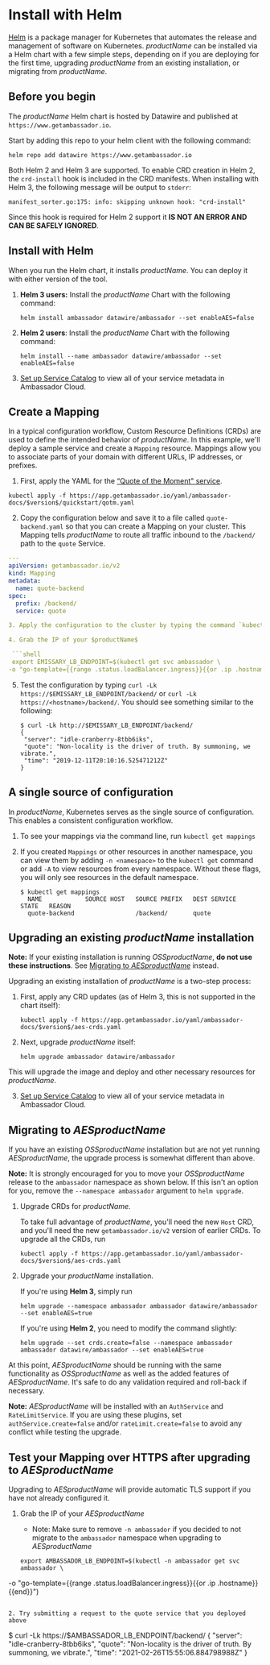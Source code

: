 # Install with Helm

[Helm](https://helm.sh) is a package manager for Kubernetes that automates the release and management of software on Kubernetes. $productName$ can be installed via a Helm chart with a few simple steps, depending on if you are deploying for the first time, upgrading $productName$ from an existing installation, or migrating from $productName$.

## Before you begin

The $productName$ Helm chart is hosted by Datawire and published at `https://www.getambassador.io`.

Start by adding this repo to your helm client with the following command:

```
helm repo add datawire https://www.getambassador.io
```

Both Helm 2 and Helm 3 are supported. To enable CRD creation in Helm 2, the `crd-install` hook is included in the CRD manifests. When installing with Helm 3, the following message will be output to `stderr`:
```
manifest_sorter.go:175: info: skipping unknown hook: "crd-install"
```
Since this hook is required for Helm 2 support it **IS NOT AN ERROR AND CAN BE SAFELY IGNORED**.

## Install with Helm

When you run the Helm chart, it installs $productName$. You can
deploy it with either version of the tool.

1. **Helm 3 users:** Install the $productName$ Chart with the following command:

   ```
   helm install ambassador datawire/ambassador --set enableAES=false
   ```

2. **Helm 2 users**: Install the $productName$ Chart with the following command:

   ```
   helm install --name ambassador datawire/ambassador --set enableAES=false
   ```

3. [Set up Service Catalog](../../../tutorials/getting-started/#2-routing-traffic-from-the-edge) to view all of your service metadata in Ambassador Cloud.

## Create a Mapping

In a typical configuration workflow, Custom Resource Definitions (CRDs) are used to define the intended behavior of $productName$. In this example, we'll deploy a sample service and create a `Mapping` resource. Mappings allow you to associate parts of your domain with different URLs, IP addresses, or prefixes.

1. First, apply the YAML for the [“Quote of the Moment" service](https://github.com/datawire/quote).

  ```
  kubectl apply -f https://app.getambassador.io/yaml/ambassador-docs/$version$/quickstart/qotm.yaml
  ```

2. Copy the configuration below and save it to a file called `quote-backend.yaml` so that you can create a Mapping on your cluster. This Mapping tells $productName$ to route all traffic inbound to the `/backend/` path to the `quote` Service.

  ```yaml
  ---
  apiVersion: getambassador.io/v2
  kind: Mapping
  metadata:
    name: quote-backend
  spec:
    prefix: /backend/
    service: quote

3. Apply the configuration to the cluster by typing the command `kubectl apply -f quote-backend.yaml`.

4. Grab the IP of your $productName$

   ```shell
   export EMISSARY_LB_ENDPOINT=$(kubectl get svc ambassador \
  -o "go-template={{range .status.loadBalancer.ingress}}{{or .ip .hostname}}{{end}}")
   ```

5. Test the configuration by typing `curl -Lk https://$EMISSARY_LB_ENDPOINT/backend/` or `curl -Lk https://<hostname>/backend/`. You should see something similar to the following:

   ```
   $ curl -Lk http://$EMISSARY_LB_ENDPOINT/backend/
   {
    "server": "idle-cranberry-8tbb6iks",
    "quote": "Non-locality is the driver of truth. By summoning, we vibrate.",
    "time": "2019-12-11T20:10:16.525471212Z"
   }

## A single source of configuration

In $productName$, Kubernetes serves as the single source of
configuration. This enables a consistent configuration workflow.

1. To see your mappings via the command line, run `kubectl get mappings`

2. If you created `Mappings` or other resources in another namespace, you can view them by adding `-n <namespace>` to the `kubectl get` command or add `-A` to view resources from every namespace. Without these flags, you will only see resources in the default namespace.

   ```
   $ kubectl get mappings
     NAME            SOURCE HOST   SOURCE PREFIX   DEST SERVICE   STATE   REASON
     quote-backend                 /backend/       quote
   ```

## Upgrading an existing $productName$ installation

**Note:** If your existing installation is running $OSSproductName$, **do not use these instructions**. See [Migrating to $AESproductName$](#migrating-to-the-ambassador-edge-stack) instead.

Upgrading an existing installation of $productName$ is a two-step process:

1. First, apply any CRD updates (as of Helm 3, this is not supported in the chart itself):

   ```
   kubectl apply -f https://app.getambassador.io/yaml/ambassador-docs/$version$/aes-crds.yaml
   ```

2. Next, upgrade $productName$ itself:

   ```
   helm upgrade ambassador datawire/ambassador
   ```

  This will upgrade the image and deploy and other necessary resources for $productName$.

3. [Set up Service Catalog](../../../tutorials/getting-started/#3-connect-your-cluster-to-ambassador-cloud) to view all of your service metadata in Ambassador Cloud.

## Migrating to $AESproductName$

If you have an existing $OSSproductName$ installation but are not yet running $AESproductName$, the upgrade process is somewhat different than above.

**Note:** It is strongly encouraged for you to move your $OSSproductName$ release to the `ambassador` namespace as shown below. If this isn't an option for you, remove the `--namespace ambassador` argument to `helm upgrade`.

1. Upgrade CRDs for $productName$.

   To take full advantage of $productName$, you'll need the new `Host` CRD, and you'll need the new `getambassador.io/v2` version of earlier CRDs. To upgrade all the CRDs, run

   ```
   kubectl apply -f https://app.getambassador.io/yaml/ambassador-docs/$version$/aes-crds.yaml
   ```

2. Upgrade your $productName$ installation.

   If you're using **Helm 3**, simply run

   ```
   helm upgrade --namespace ambassador ambassador datawire/ambassador --set enableAES=true
   ```

   If you're using **Helm 2**, you need to modify the command slightly:

   ```
   helm upgrade --set crds.create=false --namespace ambassador ambassador datawire/ambassador --set enableAES=true
   ```

At this point, $AESproductName$ should be running with the same functionality as $OSSproductName$ as well as the added features of $AESproductName$. It's safe to do any validation required and roll-back if necessary.

**Note:** $AESproductName$ will be installed with an `AuthService` and `RateLimitService`. If you are using these plugins, set `authService.create=false` and/or `rateLimit.create=false` to avoid any conflict while testing the upgrade.

## Test your Mapping over HTTPS after upgrading to $AESproductName$

Upgrading to $AESproductName$ will provide automatic TLS support if you have not already configured it.

1. Grab the IP of your $AESproductName$
   - Note: Make sure to remove `-n ambassador` if you decided to not migrate to the `ambassador` namespace when upgrading to $AESproductName$

   ```shell
   export AMBASSADOR_LB_ENDPOINT=$(kubectl -n ambassador get svc ambassador \
  -o "go-template={{range .status.loadBalancer.ingress}}{{or .ip .hostname}}{{end}}")
   ```

2. Try submitting a request to the quote service that you deployed above

   ```
   $ curl -Lk https://$AMBASSADOR_LB_ENDPOINT/backend/
   {
     "server": "idle-cranberry-8tbb6iks",
     "quote": "Non-locality is the driver of truth. By summoning, we vibrate.",
     "time": "2021-02-26T15:55:06.884798988Z"
   }
   ```
